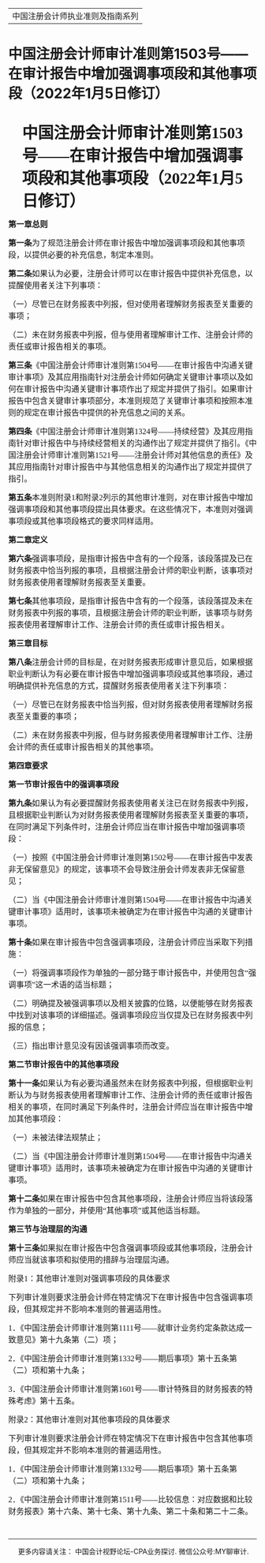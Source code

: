﻿<!DOCTYPE HTML PUBLIC "-//W3C//DTD HTML 4.0 Transitional//EN">
<HTML xmlns:o = "urn:schemas-microsoft-com:office:office"><HEAD><TITLE>中国注册会计师审计准则第1503号——在审计报告中增加强调事项段和其他事项段（2022年1月5日修订）</TITLE>
<META content="text/html; charset=gb2312" http-equiv=Content-Type>
<META name=GENERATOR content="MSHTML 11.00.10570.1001"><LINK rel=stylesheet 
href="_template.css"></HEAD>
<BODY>
<DIV id=nsbanner>
<DIV id=bannerrow1>
<TABLE class=bannerparthead>
  <TBODY>
  <TR id=hdr>
    <TD class=runninghead noWrap>中国注册会计师执业准则及指南系列</TD></TR></TBODY></TABLE></DIV>
<DIV id=titlerow>
<H1 
class=dtH1>中国注册会计师审计准则第1503号——在审计报告中增加强调事项段和其他事项段（2022年1月5日修订）</H1></DIV></DIV>
<DIV id=nstext><BR>
<P class=lv1 style="MARGIN: auto 7.35pt auto 21pt"><A 
name=_Toc92270225><STRONG><FONT size=6 
face=微软雅黑>中国注册会计师审计准则第1503号——在审计报告中增加强调事项段和其他事项段（2022年1月5日修订）</FONT></STRONG></A><o:p></o:p></P>
<P class=1><B style="mso-bidi-font-weight: normal"><FONT size=3><FONT 
face=宋体>第一章总则<SPAN lang=EN-US><o:p></o:p></SPAN></FONT></FONT></B></P>
<P class=1><FONT size=3><FONT face=宋体><B 
style="mso-bidi-font-weight: normal">第一条</B>为了规范注册会计师在审计报告中增加强调事项段和其他事项段，以提供必要的补充信息，制定本准则。<SPAN 
lang=EN-US><o:p></o:p></SPAN></FONT></FONT></P>
<P class=1><FONT size=3><FONT face=宋体><B 
style="mso-bidi-font-weight: normal">第二条</B>如果认为必要，注册会计师可以在审计报告中提供补充信息，以提醒使用者关注下列事项：<SPAN 
lang=EN-US><o:p></o:p></SPAN></FONT></FONT></P>
<P class=1><FONT size=3><FONT face=宋体>（一）尽管已在财务报表中列报，但对使用者理解财务报表至关重要的事项；<SPAN 
lang=EN-US><o:p></o:p></SPAN></FONT></FONT></P>
<P class=1><FONT size=3><FONT 
face=宋体>（二）未在财务报表中列报，但与使用者理解审计工作、注册会计师的责任或审计报告相关的事项。<SPAN 
lang=EN-US><o:p></o:p></SPAN></FONT></FONT></P>
<P class=1><FONT size=3><FONT face=宋体><B 
style="mso-bidi-font-weight: normal">第三条</B>《中国注册会计师审计准则第<SPAN 
lang=EN-US>1504</SPAN>号<SPAN 
lang=EN-US>——</SPAN>在审计报告中沟通关键审计事项》及其应用指南针对注册会计师如何确定关键审计事项以及如何在审计报告中沟通关键审计事项作出了规定并提供了指引。如果审计报告中包含关键审计事项部分，本准则规范了关键审计事项和按照本准则的规定在审计报告中提供的补充信息之间的关系。<SPAN 
lang=EN-US><o:p></o:p></SPAN></FONT></FONT></P>
<P class=1><FONT size=3><FONT face=宋体><B 
style="mso-bidi-font-weight: normal">第四条</B>《中国注册会计师审计准则第<SPAN 
lang=EN-US>1324</SPAN>号<SPAN 
lang=EN-US>——</SPAN>持续经营》及其应用指南针对审计报告中与持续经营相关的沟通作出了规定并提供了指引。《中国注册会计师审计准则第<SPAN 
lang=EN-US>1521</SPAN>号<SPAN 
lang=EN-US>——</SPAN>注册会计师对其他信息的责任》及其应用指南针对审计报告中与其他信息相关的沟通作出了规定并提供了指引。<SPAN 
lang=EN-US><o:p></o:p></SPAN></FONT></FONT></P>
<P class=1><FONT size=3><FONT face=宋体><B 
style="mso-bidi-font-weight: normal">第五条</B>本准则附录<SPAN 
lang=EN-US>1</SPAN>和附录<SPAN 
lang=EN-US>2</SPAN>列示的其他审计准则，对在审计报告中增加强调事项段和其他事项段提出具体要求。在这些情况下，本准则对强调事项段或其他事项段格式的要求同样适用。<SPAN 
lang=EN-US><o:p></o:p></SPAN></FONT></FONT></P>
<P class=1><B style="mso-bidi-font-weight: normal"><FONT size=3><FONT 
face=宋体>第二章定义<SPAN lang=EN-US><o:p></o:p></SPAN></FONT></FONT></B></P>
<P class=1><FONT size=3><FONT face=宋体><B 
style="mso-bidi-font-weight: normal">第六条</B>强调事项段，是指审计报告中含有的一个段落，该段落提及已在财务报表中恰当列报的事项，且根据注册会计师的职业判断，该事项对财务报表使用者理解财务报表至关重要。<SPAN 
lang=EN-US><o:p></o:p></SPAN></FONT></FONT></P>
<P class=1><FONT size=3><FONT face=宋体><B 
style="mso-bidi-font-weight: normal">第七条</B>其他事项段，是指审计报告中含有的一个段落，该段落提及未在财务报表中列报的事项，且根据注册会计师的职业判断，该事项与财务报表使用者理解审计工作、注册会计师的责任或审计报告相关。<SPAN 
lang=EN-US><o:p></o:p></SPAN></FONT></FONT></P>
<P class=1><B style="mso-bidi-font-weight: normal"><FONT size=3><FONT 
face=宋体>第三章目标<SPAN lang=EN-US><o:p></o:p></SPAN></FONT></FONT></B></P>
<P class=1><FONT size=3><FONT face=宋体><B 
style="mso-bidi-font-weight: normal">第八条</B>注册会计师的目标是，在对财务报表形成审计意见后，如果根据职业判断认为有必要在审计报告中增加强调事项段或其他事项段，通过明确提供补充信息的方式，提醒财务报表使用者关注下列事项：<SPAN 
lang=EN-US><o:p></o:p></SPAN></FONT></FONT></P>
<P class=1><FONT size=3><FONT 
face=宋体>（一）尽管已在财务报表中恰当列报，但对财务报表使用者理解财务报表至关重要的事项；<SPAN 
lang=EN-US><o:p></o:p></SPAN></FONT></FONT></P>
<P class=1><FONT size=3><FONT 
face=宋体>（二）未在财务报表中列报，但与财务报表使用者理解审计工作、注册会计师的责任或审计报告相关的其他事项。<SPAN 
lang=EN-US><o:p></o:p></SPAN></FONT></FONT></P>
<P class=1><B style="mso-bidi-font-weight: normal"><FONT size=3><FONT 
face=宋体>第四章要求<SPAN lang=EN-US><o:p></o:p></SPAN></FONT></FONT></B></P>
<P class=1><B style="mso-bidi-font-weight: normal"><FONT size=3><FONT 
face=宋体>第一节审计报告中的强调事项段<SPAN lang=EN-US><o:p></o:p></SPAN></FONT></FONT></B></P>
<P class=1><FONT size=3><FONT face=宋体><B 
style="mso-bidi-font-weight: normal">第九条</B>如果认为有必要提醒财务报表使用者关注已在财务报表中列报，且根据职业判断认为对财务报表使用者理解财务报表至关重要的事项，在同时满足下列条件时，注册会计师应当在审计报告中增加强调事项段：<SPAN 
lang=EN-US><o:p></o:p></SPAN></FONT></FONT></P>
<P class=1><FONT size=3><FONT face=宋体>（一）按照《中国注册会计师审计准则第<SPAN 
lang=EN-US>1502</SPAN>号<SPAN 
lang=EN-US>——</SPAN>在审计报告中发表非无保留意见》的规定，该事项不会导致注册会计师发表非无保留意见；<SPAN 
lang=EN-US><o:p></o:p></SPAN></FONT></FONT></P>
<P class=1><FONT size=3><FONT face=宋体>（二）当《中国注册会计师审计准则第<SPAN 
lang=EN-US>1504</SPAN>号<SPAN 
lang=EN-US>——</SPAN>在审计报告中沟通关键审计事项》适用时，该事项未被确定为在审计报告中沟通的关键审计事项。<SPAN 
lang=EN-US><o:p></o:p></SPAN></FONT></FONT></P>
<P class=1><FONT size=3><FONT face=宋体><B 
style="mso-bidi-font-weight: normal">第十条</B>如果在审计报告中包含强调事项段，注册会计师应当采取下列措施：<SPAN 
lang=EN-US><o:p></o:p></SPAN></FONT></FONT></P>
<P class=1><FONT size=3><FONT 
face=宋体>（一）将强调事项段作为单独的一部分臵于审计报告中，并使用包含“强调事项”这一术语的适当标题；<SPAN 
lang=EN-US><o:p></o:p></SPAN></FONT></FONT></P>
<P class=1><FONT size=3><FONT 
face=宋体>（二）明确提及被强调事项以及相关披露的位臵，以便能够在财务报表中找到对该事项的详细描述。强调事项段应当仅提及已在财务报表中列报的信息；<SPAN 
lang=EN-US><o:p></o:p></SPAN></FONT></FONT></P>
<P class=1><FONT size=3><FONT face=宋体>（三）指出审计意见没有因该强调事项而改变。<SPAN 
lang=EN-US><o:p></o:p></SPAN></FONT></FONT></P>
<P class=1><B style="mso-bidi-font-weight: normal"><FONT size=3><FONT 
face=宋体>第二节审计报告中的其他事项段<SPAN lang=EN-US><o:p></o:p></SPAN></FONT></FONT></B></P>
<P class=1><FONT size=3><FONT face=宋体><B 
style="mso-bidi-font-weight: normal">第十一条</B>如果认为有必要沟通虽然未在财务报表中列报，但根据职业判断认为与财务报表使用者理解审计工作、注册会计师的责任或审计报告相关的事项，在同时满足下列条件时，注册会计师应当在审计报告中增加其他事项段：<SPAN 
lang=EN-US><o:p></o:p></SPAN></FONT></FONT></P>
<P class=1><FONT size=3><FONT face=宋体>（一）未被法律法规禁止；<SPAN 
lang=EN-US><o:p></o:p></SPAN></FONT></FONT></P>
<P class=1><FONT size=3><FONT face=宋体>（二）当《中国注册会计师审计准则第<SPAN 
lang=EN-US>1504</SPAN>号<SPAN 
lang=EN-US>——</SPAN>在审计报告中沟通关键审计事项》适用时，该事项未被确定为在审计报告中沟通的关键审计事项。<SPAN 
lang=EN-US><o:p></o:p></SPAN></FONT></FONT></P>
<P class=1><FONT size=3><FONT face=宋体><B 
style="mso-bidi-font-weight: normal">第十二条</B>如果在审计报告中包含其他事项段，注册会计师应当将该段落作为单独的一部分，并使用“其他事项”或其他适当标题。<SPAN 
lang=EN-US><o:p></o:p></SPAN></FONT></FONT></P>
<P class=1><B style="mso-bidi-font-weight: normal"><FONT size=3><FONT 
face=宋体>第三节与治理层的沟通<SPAN lang=EN-US><o:p></o:p></SPAN></FONT></FONT></B></P>
<P class=1><FONT size=3><FONT face=宋体><B 
style="mso-bidi-font-weight: normal">第十三条</B>如果拟在审计报告中包含强调事项段或其他事项段，注册会计师应当就该事项和拟使用的措辞与治理层沟通。<SPAN 
lang=EN-US><o:p></o:p></SPAN></FONT></FONT></P>
<P class=1><FONT size=3><FONT face=宋体>附录<SPAN 
lang=EN-US>1</SPAN>：其他审计准则对强调事项段的具体要求<SPAN 
lang=EN-US><o:p></o:p></SPAN></FONT></FONT></P>
<P class=1><FONT size=3><FONT 
face=宋体>下列审计准则要求注册会计师在特定情况下在审计报告中包含强调事项段，但其规定并不影响本准则的普遍适用性。<SPAN 
lang=EN-US><o:p></o:p></SPAN></FONT></FONT></P>
<P class=1><FONT size=3><FONT face=宋体><SPAN 
lang=EN-US>1</SPAN>．《中国注册会计师审计准则第<SPAN lang=EN-US>1111</SPAN>号<SPAN 
lang=EN-US>——</SPAN>就审计业务约定条款达成一致意见》第十九条第（二）项；<SPAN 
lang=EN-US><o:p></o:p></SPAN></FONT></FONT></P>
<P class=1><FONT size=3><FONT face=宋体><SPAN 
lang=EN-US>2</SPAN>．《中国注册会计师审计准则第<SPAN lang=EN-US>1332</SPAN>号<SPAN 
lang=EN-US>——</SPAN>期后事项》第十五条第（二）项和第十九条；<SPAN 
lang=EN-US><o:p></o:p></SPAN></FONT></FONT></P>
<P class=1><FONT size=3><FONT face=宋体><SPAN 
lang=EN-US>3</SPAN>．《中国注册会计师审计准则第<SPAN lang=EN-US>1601</SPAN>号<SPAN 
lang=EN-US>——</SPAN>审计特殊目的财务报表的特殊考虑》第十五条。<SPAN 
lang=EN-US><o:p></o:p></SPAN></FONT></FONT></P>
<P class=1><FONT size=3><FONT face=宋体>附录<SPAN 
lang=EN-US>2</SPAN>：其他审计准则对其他事项段的具体要求<SPAN 
lang=EN-US><o:p></o:p></SPAN></FONT></FONT></P>
<P class=1><FONT size=3><FONT 
face=宋体>下列审计准则要求注册会计师在特定情况下在审计报告中包含其他事项段，但其规定并不影响本准则的普遍适用性。<SPAN 
lang=EN-US><o:p></o:p></SPAN></FONT></FONT></P>
<P class=1><FONT size=3><FONT face=宋体><SPAN 
lang=EN-US>1</SPAN>．《中国注册会计师审计准则第<SPAN lang=EN-US>1332</SPAN>号<SPAN 
lang=EN-US>——</SPAN>期后事项》第十五条第（二）项和第十九条；<SPAN 
lang=EN-US><o:p></o:p></SPAN></FONT></FONT></P>
<P class=1><FONT size=3><FONT face=宋体><SPAN 
lang=EN-US>2</SPAN>．《中国注册会计师审计准则第<SPAN lang=EN-US>1511</SPAN>号<SPAN 
lang=EN-US>——</SPAN>比较信息：对应数据和比较财务报表》第十六条、第十七条、第十九条、第二十条和第二十二条。</FONT></FONT><SPAN 
lang=EN-US><o:p></o:p></SPAN></P>
<P>
<P>&nbsp;</P>
<P></P></DIV>
<DIV id=nstext>
<HR>
</DIV>
<DIV class=footer>
<P>&nbsp;&nbsp;&nbsp;&nbsp;&nbsp;更多内容请关注： 中国会计视野论坛-CPA业务探讨. 
微信公众号:MY聊审计.</P></DIV></BODY></HTML>
